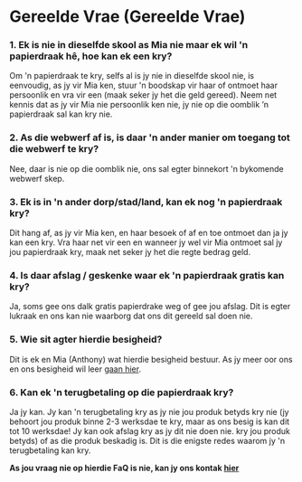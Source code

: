 # Gereelde Vrae (Gereelde Vrae)

### 1. Ek is nie in dieselfde skool as Mia nie maar ek wil 'n papierdraak hê, hoe kan ek een kry?

Om 'n papierdraak te kry, selfs al is jy nie in dieselfde skool nie, is eenvoudig, as jy vir Mia ken, stuur 'n boodskap vir haar of ontmoet haar persoonlik en vra vir een (maak seker jy het die geld gereed). Neem net kennis dat as jy vir Mia nie persoonlik ken nie, jy nie op die oomblik ’n papierdraak sal kan kry nie.

### 2. As die webwerf af is, is daar 'n ander manier om toegang tot die webwerf te kry?

Nee, daar is nie op die oomblik nie, ons sal egter binnekort 'n bykomende webwerf skep.

### 3. Ek is in 'n ander dorp/stad/land, kan ek nog 'n papierdraak kry?

Dit hang af, as jy vir Mia ken, en haar besoek of af en toe ontmoet dan ja jy kan een kry. Vra haar net vir een en wanneer jy wel vir Mia ontmoet sal jy jou papierdraak kry, maak net seker jy het die regte bedrag geld.

### 4. Is daar afslag / geskenke waar ek 'n papierdraak gratis kan kry?

Ja, soms gee ons dalk gratis papierdrake weg of gee jou afslag. Dit is egter lukraak en ons kan nie waarborg dat ons dit gereeld sal doen nie.

### 5. Wie sit agter hierdie besigheid?

Dit is ek en Mia (Anthony) wat hierdie besigheid bestuur. As jy meer oor ons en ons besigheid wil leer [gaan hier](https://paperdragons.pages.dev/about/).

### 6. Kan ek 'n terugbetaling op die papierdraak kry?

Ja jy kan. Jy kan 'n terugbetaling kry as jy nie jou produk betyds kry nie (jy behoort jou produk binne 2-3 werksdae te kry, maar as ons besig is kan dit tot 10 werksdae! Jy kan ook afslag kry as jy dit nie doen nie. kry jou produk betyds) of as die produk beskadig is. Dit is die enigste redes waarom jy 'n terugbetaling kan kry.

**As jou vraag nie op hierdie FaQ is nie, kan jy ons kontak [hier](https://paperdragons.pages.dev/contact-us/)**

